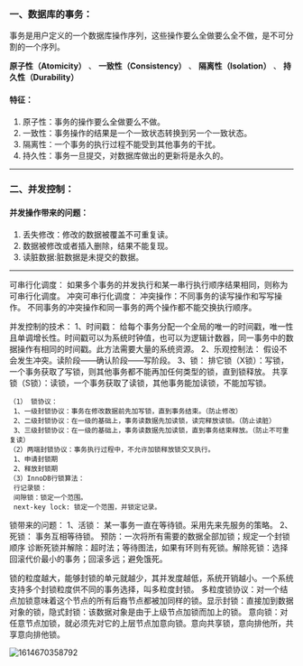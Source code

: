 ### 一、数据库的事务：

事务是用户定义的一个数据库操作序列，这些操作要么全做要么全不做，是不可分割的一个序列。

 **原子性（Atomicity）** 、 **一致性（Consistency）** 、 **隔离性（Isolation）** 、 **持久性（Durability）** 

#### 特征：

1. 原子性：事务的操作要么全做要么不做。
2. 一致性：事务操作的结果是一个一致状态转换到另一个一致状态。
3. 隔离性：一个事务的执行过程不能受到其他事务的干扰。
4. 持久性：事务一旦提交，对数据库做出的更新将是永久的。

------

### 二、并发控制：

#### 并发操作带来的问题：

1. 丢失修改：修改的数据被覆盖不可重复读。
2. 数据被修改或者插入删除，结果不能复现。
3. 读脏数据:脏数据是未提交的数据。

------

可串行化调度： 如果多个事务的并发执行和某一串行执行顺序结果相同，则称为可串行化调度。 冲突可串行化调度： 冲突操作：不同事务的读写操作和写写操作。 不同事务的冲突操作和同一事务的两个操作都不能交换执行顺序。

并发控制的技术： 1、时间戳： 给每个事务分配一个全局的唯一的时间戳，唯一性且单调增长性。时间戳可以为系统时钟值，也可以为逻辑计数器，同一事务中的数据操作有相同的时间戳。此方法需要大量的系统资源。 2、乐观控制法： 假设不会发生冲突。读阶段——确认阶段——写阶段。 3、锁： 排它锁（X锁）：写锁，一个事务获取了写锁，则其他事务都不能再加任何类型的锁，直到锁释放。 共享锁（S锁）：读锁，一个事务获取了读锁，其他事务能加读锁，不能加写锁。

```
（1） 锁协议：
 1、一级封锁协议：事务在修改数据前先加写锁，直到事务结束。（防止修改）
 2、二级封锁协议：在一级的基础上，事务读数据先加读锁，读完释放读锁。（防止读脏）
 3、三级封锁协议：在一级的基础上，事务读数据先加读锁，直到事务结束释放。（防止不可重复读）
（2）两端封锁协议：事务执行过程中，不允许加锁释放锁交叉执行。
 1、申请封锁期
 2、释放封锁期
（3）InnoDB行锁算法：
 行记录锁：
 间隙锁：锁定一个范围。
 next-key lock: 锁定一个范围，并锁定记录。
```

锁带来的问题： 1、活锁： 某一事务一直在等待锁。采用先来先服务的策略。 2、死锁： 事务互相等待锁。 预防：一次将所有需要的数据全部加锁；规定一个封锁顺序 诊断死锁并解除：超时法；等待图法，如果有环则有死锁。解除死锁：选择回滚代价最小的事务；回滚多远；避免饿死。

锁的粒度越大，能够封锁的单元就越少，其并发度越低，系统开销越小。一个系统支持多个封锁粒度供不同的事务选择，叫多粒度封锁。 多粒度锁协议：对一个结点加锁意味着这个节点的所有后裔节点都被加同样的锁。显示封锁：直接加到数据对象的锁，隐式封锁：该数据对象是由于上级节点加锁而加上的锁。 意向锁：对任意节点加锁，就必须先对它的上层节点加意向锁。意向共享锁，意向排他所，共享意向排他锁。

![1614670358792](C:\Users\km\AppData\Roaming\Typora\typora-user-images\1614670358792.png)

